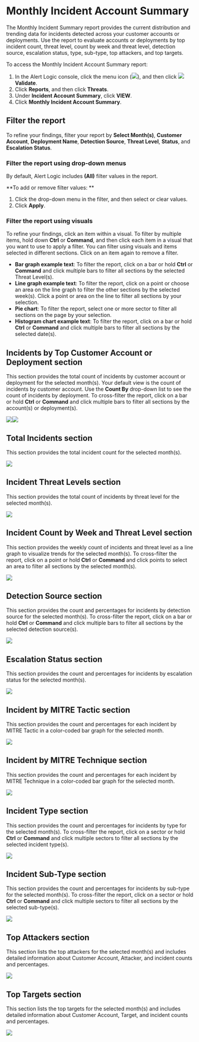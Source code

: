 # Monthly Incident Account Summary

The Monthly Incident Summary report provides the current distribution and trending data for incidents detected across your customer accounts or deployments. Use the report to evaluate accounts or deployments by top incident count, threat level, count by week and threat level, detection source, escalation status, type, sub-type, top attackers, and top targets.

To access the Monthly Incident Account Summary report:

1. In the Alert Logic console, click the menu icon (![](../../../../Resources/Images/dashboard/menu-icon.png)), and then click ![](../../../../Resources/Images/dashboard/validate-icon.png)**Validate**.
2. Click **Reports**, and then click **Threats**.
3. Under **Incident Account Summary**, click **VIEW**.
4. Click **Monthly Incident Account Summary**.

## Filter the report

To refine your findings, filter your report by **Select Month(s)**, **Customer Account**, **Deployment Name**, **Detection Source**, **Threat Level**, **Status**, and **Escalation Status**.

### Filter the report using drop-down menus

By default, Alert Logic includes **(All)** filter values in the report.

**To add or remove filter values: **

1. Click the drop-down menu in the filter, and then select or clear values.
2. Click **Apply**.

### Filter the report using visuals

To refine your findings, click an item within a visual. To filter by multiple items, hold down **Ctrl** or **Command**, and then click each item in a visual that you want  to use to apply a filter. You can filter using visuals and items  selected in different sections. Click on an item again to remove a filter.

* **Bar graph example text**: To filter the report, click on a bar or hold **Ctrl** or **Command** and click  multiple bars to filter all sections by the selected Threat Level(s).
* **Line graph example text**: To filter the report, click on a point or choose an area on the line graph to filter the other sections by the selected week(s). Click a point or area on the line to filter all sections by your selection.
* **Pie chart**: To filter the report, select one or more sector to filter all sections on the page by your selection.
* **Histogram chart example text**: To filter the report, click on a bar or hold **Ctrl** or **Command** and click  multiple bars to filter all sections by the selected date(s).

## Incidents by Top Customer Account or Deployment section

This section provides the total count of  incidents  by customer account or deployment for the selected month(s). Your default view is the count of incidents by customer account. Use the **Count By** drop-down list to see the count of incidents by deployment. To cross-filter the report, click on a bar or hold **Ctrl** or **Command** and click  multiple bars to filter all sections by the account(s) or deployment(s).

![](../../../../Resources/Images/Reports/monthly-account-summary/incident-count-by-top-account.png)![](../../../../Resources/Images/Reports/monthly-account-summary/incident-count-by-top-deployment.png)

## Total Incidents section

This section provides the total incident count for the selected month(s).

![](../../../../Resources/Images/Reports/monthly-account-summary/total.png)

## Incident Threat Levels section

This section provides the total count of incidents by threat level for the selected month(s).

![](../../../../Resources/Images/Reports/monthly-account-summary/count-threat-level.png)

## Incident Count by Week and Threat Level section

This section provides the weekly count of incidents and threat level as a line graph to visualize trends for the selected month(s). To cross-filter the report, click on a point or hold **Ctrl** or **Command** and click points to select an area to filter all sections by the selected month(s).

![](../../../../Resources/Images/Reports/monthly-account-summary/incident-week-threat-level-line.png)

## Detection Source section

This section provides the count and percentages for incidents by detection source for the selected month(s). To cross-filter the report, click on a bar or hold **Ctrl** or **Command** and click  multiple bars to filter all sections by the selected detection source(s).

![](../../../../Resources/Images/Reports/monthly-account-summary/detection-source.png)

## Escalation Status section

This section provides the count and percentages for incidents by escalation status for the selected month(s).

![](../../../../Resources/Images/Reports/monthly-account-summary/escalation-status.png)

## Incident by MITRE Tactic section

This section provides the count and percentages for each incident by MITRE Tactic in a color-coded bar graph for the selected month.

![](../../../../Resources/Images/Reports/incident-daily-digest/incident-MITRE-tactic.png)

## Incident by MITRE Technique section

This section provides the count and percentages for each incident by MITRE Technique in a color-coded bar graph for the selected month.

![](../../../../Resources/Images/Reports/incident-daily-digest/incident-MITRE-technique.png)

## Incident Type section

This section provides the count and percentages for incidents by type for the selected month(s). To cross-filter the report, click on a sector or hold **Ctrl** or **Command** and click  multiple sectors to filter all sections by the selected incident type(s).

![](../../../../Resources/Images/Reports/monthly-account-summary/incident-type.png)

## Incident Sub-Type section

This section provides the count and percentages for incidents by sub-type for the selected month(s). To cross-filter the report, click on a sector or hold **Ctrl** or **Command** and click  multiple sectors to filter all sections by the selected sub-type(s).

![](../../../../Resources/Images/Reports/monthly-account-summary/incident-sub-type.png)

## Top Attackers section

This section   lists the top attackers for the selected month(s) and includes detailed information about Customer Account, Attacker, and incident counts and percentages.

![](../../../../Resources/Images/Reports/monthly-account-summary/top-attacker.png)

## Top Targets section

This section   lists the top targets for the selected month(s) and includes detailed information about Customer Account, Target, and incident counts and percentages.

![](../../../../Resources/Images/Reports/monthly-account-summary/top-targets.png)
